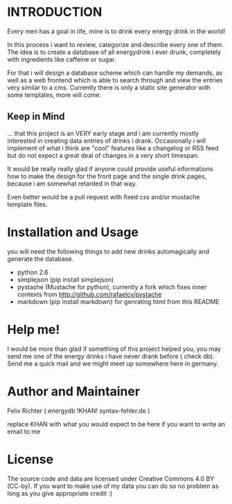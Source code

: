INTRODUCTION
============
Every men has a goal in life, mine is to drink every energy drink in the
world!

In this process i want to review, categorize and describe every one of
them. The idea is to create a database of all energydrink i ever drunk,
completely with ingredients like caffeine or sugar.

For that i will design a database scheme which can handle my demands, as
well as a web frontend which is able to search through and view the entries
very similar to a cms. Currently there is only a static site generator with
some templates, more will come.

Keep in Mind
------------
... that this project is an VERY early stage and i am currently mostly
interested in creating data entries of drinks i drank. Occasionally i will
implement of what i think are "cool" features like a changelog or RSS feed
but do not expect a great deal of changes in a very short timespan. 

It would be really really glad if anyone could provide useful informations 
how to make the design for the front page and the single drink pages, 
because i am somewhat retarded in that way.

Even better would be a pull request with fixed css and/or mustache template
files. 

Installation and Usage
=====
you will need the following things to add new drinks automagically and
generate the database.

- python 2.6
- simplejson (pip install simplejson)
- pystashe (Mustache for python), currently a fork which fixes inner
  contexts from http://github.com/rafaelcv/pystache
- markdown (pip install markdown) for genrating html from this README

Help me!
========
I would be more than glad if something of this project helped you, you may
send me one of the energy drinks i have never drank before ( check db).
Send me a quick mail and we might meet up somewhere here in germany.


Author and Maintainer
=====================
Felix Richter ( energydb !KHAN! syntax-fehler.de )

replace KHAN with what you would expect to be here if you want to write an
email to me

License
=======
The source code and data are licensed under Creative Commons 4.0 BY (CC-by). If you want to make use of my data you can do so no problem as long as you give appropriate credit :)
